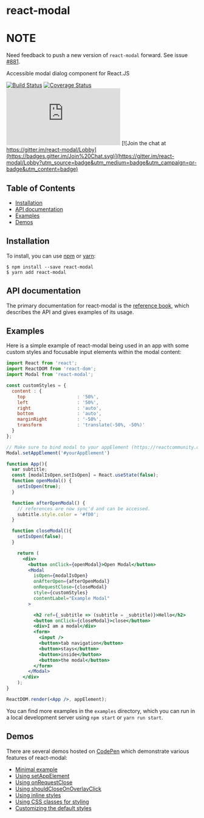 # react-modal

# NOTE

Need feedback to push a new version of `react-modal` forward. See issue [#881](https://github.com/reactjs/react-modal/issues/881). 


Accessible modal dialog component for React.JS

[![Build Status](https://travis-ci.org/reactjs/react-modal.svg?branch=v1)](https://travis-ci.org/reactjs/react-modal)
[![Coverage Status](https://coveralls.io/repos/github/reactjs/react-modal/badge.svg?branch=master)](https://coveralls.io/github/reactjs/react-modal?branch=master)
![gzip size](http://img.badgesize.io/https://unpkg.com/react-modal/dist/react-modal.min.js?compression=gzip)
[![Join the chat at https://gitter.im/react-modal/Lobby](https://badges.gitter.im/Join%20Chat.svg)](https://gitter.im/react-modal/Lobby?utm_source=badge&utm_medium=badge&utm_campaign=pr-badge&utm_content=badge)

## Table of Contents

* [Installation](#installation)
* [API documentation](#api-documentation)
* [Examples](#examples)
* [Demos](#demos)

## Installation

To install, you can use [npm](https://npmjs.org/) or [yarn](https://yarnpkg.com):


    $ npm install --save react-modal
    $ yarn add react-modal


## API documentation

The primary documentation for react-modal is the
[reference book](https://reactjs.github.io/react-modal), which describes the API
and gives examples of its usage.

## Examples

Here is a simple example of react-modal being used in an app with some custom
styles and focusable input elements within the modal content:

```jsx
import React from 'react';
import ReactDOM from 'react-dom';
import Modal from 'react-modal';

const customStyles = {
  content : {
    top                   : '50%',
    left                  : '50%',
    right                 : 'auto',
    bottom                : 'auto',
    marginRight           : '-50%',
    transform             : 'translate(-50%, -50%)'
  }
};

// Make sure to bind modal to your appElement (https://reactcommunity.org/react-modal/accessibility/)
Modal.setAppElement('#yourAppElement')

function App(){
  var subtitle;
  const [modalIsOpen,setIsOpen] = React.useState(false);
  function openModal() {
    setIsOpen(true);
  }

  function afterOpenModal() {
    // references are now sync'd and can be accessed.
    subtitle.style.color = '#f00';
  }

  function closeModal(){
    setIsOpen(false);
  }

    return (
      <div>
        <button onClick={openModal}>Open Modal</button>
        <Modal
          isOpen={modalIsOpen}
          onAfterOpen={afterOpenModal}
          onRequestClose={closeModal}
          style={customStyles}
          contentLabel="Example Modal"
        >

          <h2 ref={_subtitle => (subtitle = _subtitle)}>Hello</h2>
          <button onClick={closeModal}>close</button>
          <div>I am a modal</div>
          <form>
            <input />
            <button>tab navigation</button>
            <button>stays</button>
            <button>inside</button>
            <button>the modal</button>
          </form>
        </Modal>
      </div>
    );
}

ReactDOM.render(<App />, appElement);
```

You can find more examples in the `examples` directory, which you can run in a
local development server using `npm start` or `yarn run start`.

## Demos

There are several demos hosted on [CodePen](https://codepen.io) which
demonstrate various features of react-modal:

* [Minimal example](https://codepen.io/claydiffrient/pen/KNxgav)
* [Using setAppElement](https://codepen.io/claydiffrient/pen/ENegGJ)
* [Using onRequestClose](https://codepen.io/claydiffrient/pen/KNjVBx)
* [Using shouldCloseOnOverlayClick](https://codepen.io/claydiffrient/pen/woLzwo)
* [Using inline styles](https://codepen.io/claydiffrient/pen/ZBmyKz)
* [Using CSS classes for styling](https://codepen.io/claydiffrient/pen/KNjVrG)
* [Customizing the default styles](https://codepen.io/claydiffrient/pen/pNXgqQ)
